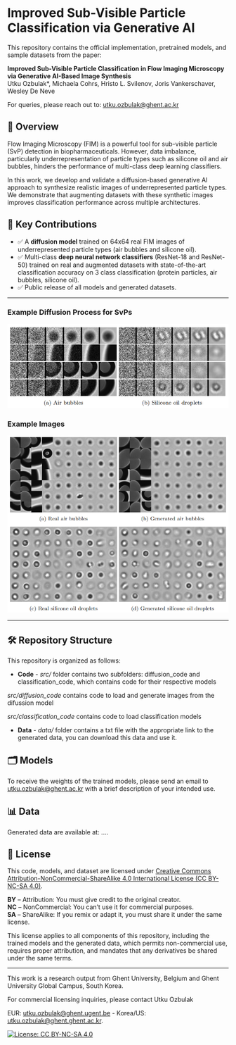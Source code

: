 # Improved Sub-Visible Particle Classification via Generative AI

This repository contains the official implementation, pretrained models, and sample datasets from the paper:

**Improved Sub-Visible Particle Classification in Flow Imaging Microscopy via Generative AI-Based Image Synthesis**  
Utku Ozbulak\*, Michaela Cohrs, Hristo L. Svilenov, Joris Vankerschaver, Wesley De Neve

For queries, please reach out to: utku.ozbulak@ghent.ac.kr

## 🔬 Overview

Flow Imaging Microscopy (FIM) is a powerful tool for sub-visible particle (SvP) detection in biopharmaceuticals. However, data imbalance, particularly underrepresentation of particle types such as silicone oil and air bubbles, hinders the performance of multi-class deep learning classifiers.

In this work, we develop and validate a diffusion-based generative AI approach to synthesize realistic images of underrepresented particle types. We demonstrate that augmenting datasets with these synthetic images improves classification performance across multiple architectures.

## 📌 Key Contributions

- ✅ A **diffusion model** trained on 64x64 real FIM images of underrepresented particle types (air bubbles and silicone oil).
- ✅ Multi-class **deep neural network classifiers** (ResNet-18 and ResNet-50) trained on real and augmented datasets with state-of-the-art classification accuracy on 3 class classification (protein particles, air bubbles, silicone oil).
- ✅ Public release of all models and generated datasets.

---

### Example Diffusion Process for SvPs
<img src="https://raw.githubusercontent.com/utkuozbulak/svp-generative-ai/master/examples/diffusion_process.png">

### Example Images 
<img src="https://raw.githubusercontent.com/utkuozbulak/svp-generative-ai/master/examples/real_generated.png">

---

## 🛠 Repository Structure

This repository is organized as follows:
* **Code** - *src/* folder contains two subfolders: diffusion_code and classification_code, which contains code for their respective models

*src/diffusion_code* contains code to load and generate images from the difussion model

*src/classification_code* contains code to load classification models

* **Data** - *data/* folder contains a txt file with the appropriate link to the generated data, you can download this data and use it.

## :card_index_dividers: Models

To receive the weights of the trained models, please send an email to utku.ozbulak@ghent.ac.kr with a brief description of your intended use.

## :bar_chart: Data

Generated data are available at: ....

## 📝 License

This code, models, and dataset are licensed under [Creative Commons Attribution-NonCommercial-ShareAlike 4.0 International License (CC BY-NC-SA 4.0)](https://creativecommons.org/licenses/by-nc-sa/4.0/).

**BY** – Attribution: You must give credit to the original creator.  
**NC** – NonCommercial: You can’t use it for commercial purposes.  
**SA** – ShareAlike: If you remix or adapt it, you must share it under the same license.

This license applies to all components of this repository, including the trained models and the generated data, which permits non-commercial use, requires proper attribution, and mandates that any derivatives be shared under the same terms.

---

This work is a research output from Ghent University, Belgium and Ghent University Global Campus, South Korea.

For commercial licensing inquiries, please contact Utku Ozbulak

EUR: [utku.ozbulak@ghent.ugent.be](mailto:utku.ozbulak@ghent.ugent.be) - Korea/US: [utku.ozbulak@ghent.ghent.ac.kr](mailto:utku.ozbulak@ghent.ghent.ac.kr).

[![License: CC BY-NC-SA 4.0](https://img.shields.io/badge/License-CC%20BY--NC--SA%204.0-lightgrey.svg)](https://creativecommons.org/licenses/by-nc-sa/4.0/)
